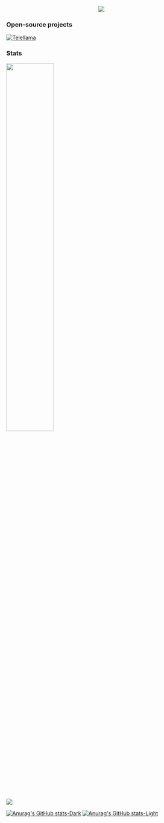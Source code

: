 

<p align="center">
    <img src="https://readme-typing-svg.demolab.com/?lines=Anaadh;Motion%20Graphic%20Designer;Neural%20Enthusiast;Metaverse%20🇲🇻;&font=Fira%20Code&center=true&width=440&height=45&color=f75c7e&vCenter=true&pause=1000&size=22" /></a>
</p>


### Open-source projects
 [![Telellama](https://github-readme-stats.vercel.app/api/pin/?username=Anaadh&repo=telellama)](https://github.com/Anaadh/telellama)


### Stats
<p>
  <img height="50%" width="auto" src ="https://github-readme-stats.vercel.app/api/top-langs/?username=Anaadh&layout=compact&hide_border=true&theme=darcula&bg_color=00000000&langs_count=6"><br/>
  <img src ="https://github-readme-streak-stats.herokuapp.com?user=Anaadh&theme=darcula&hide_border=true&background=FFFFFF00">
  <br>
</p>

[![Anurag's GitHub stats-Dark](https://github-readme-stats.vercel.app/api?username=Anaadh&show_icons=true&theme=material-palenight#gh-dark-mode-only)](https://github.com/anuraghazra/github-readme-stats#gh-dark-mode-only)
[![Anurag's GitHub stats-Light](https://github-readme-stats.vercel.app/api?username=Anaadh&show_icons=true&theme=default#gh-light-mode-only)](https://github.com/anuraghazra/github-readme-stats#gh-light-mode-only)

